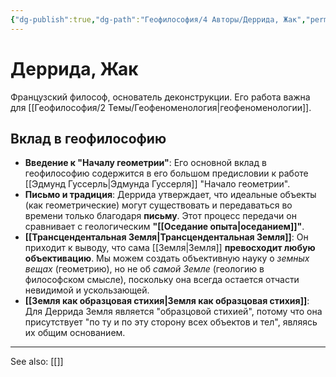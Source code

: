 ```yaml
---
{"dg-publish":true,"dg-path":"Геофилософия/4 Авторы/Деррида, Жак","permalink":"/geofilosofiya/4-avtory/derrida-zhak/"}
---
```


# Деррида, Жак

Французский философ, основатель деконструкции. Его работа важна для [[Геофилософия/2 Темы/Геофеноменология\|геофеноменологии]].

## Вклад в геофилософию
- **Введение к "Началу геометрии"**: Его основной вклад в геофилософию содержится в его большом предисловии к работе [[Эдмунд Гуссерль\|Эдмунда Гуссерля]] "Начало геометрии".
- **Письмо и традиция**: Деррида утверждает, что идеальные объекты (как геометрические) могут существовать и передаваться во времени только благодаря **письму**. Этот процесс передачи он сравнивает с геологическим **"[[Оседание опыта\|оседанием]]"**.
- **[[Трансцендентальная Земля\|Трансцендентальная Земля]]**: Он приходит к выводу, что сама [[Земля\|Земля]] **превосходит любую объективацию**. Мы можем создать объективную науку о *земных вещах* (геометрию), но не об *самой Земле* (геологию в философском смысле), поскольку она всегда остается отчасти невидимой и ускользающей.
- **[[Земля как образцовая стихия\|Земля как образцовая стихия]]**: Для Деррида Земля является "образцовой стихией", потому что она присутствует "по ту и по эту сторону всех объектов и тел", являясь их общим основанием.






---
See also:
[[]]
